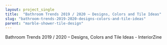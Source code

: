 ```yaml
---
layout: project_single
title:  "Bathroom Trends 2019 / 2020 – Designs, Colors and Tile Ideas"
slug: "bathroom-trends-2019-2020-designs-colors-and-tile-ideas"
parent: "marble-shower-tile-design"
---
```

Bathroom Trends 2019 / 2020 – Designs, Colors and Tile Ideas - InteriorZine